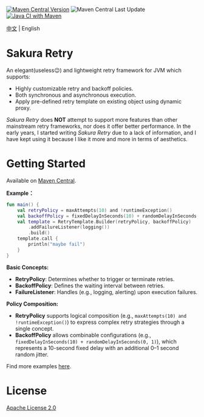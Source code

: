 [![Maven Central Version](https://img.shields.io/maven-central/v/com.github.marks-yag/sakura-retry)](https://maven-badges.herokuapp.com/maven-central/com.github.marks-yag/sakura-retry)
![Maven Central Last Update](https://img.shields.io/maven-central/last-update/com.github.marks-yag/sakura-retry)
[![Java CI with Maven](https://github.com/marks-yag/sakura-retry/actions/workflows/maven.yml/badge.svg)](https://github.com/marks-yag/sakura-retry/actions/workflows/maven.yml)

[中文](README_cn.md) | English

# Sakura Retry

An elegant(useless😉) and lightweight retry framework for JVM which supports:

- Highly customizable retry and backoff policies.
- Both synchronous and asynchronous execution.
- Apply pre-defined retry template on existing object using dynamic proxy.

*Sakura Retry* does **NOT** attempt to support more features than other mainstream retry frameworks, nor does it offer better performance. In the early years, I started writing *Sakura Retry* due to a lack of information, and I have kept using it because I like it more and more in terms of aesthetics.

# Getting Started

Available on [Maven Central](https://mvnrepository.com/artifact/com.github.marks-yag/sakura-retry).

**Example：**

```kotlin
fun main() {
    val retryPolicy = maxAttempts(10) and !runtimeException()
    val backoffPolicy = fixedDelayInSeconds(10) + randomDelayInSeconds(0, 1)
    val template = RetryTemplate.Builder(retryPolicy, backoffPolicy)
        .addFailureListener(logging())
        .build()
    template.call {
        println("maybe fail")
    }
}
```

**Basic Concepts:**

- **RetryPolicy**: Determines whether to trigger or terminate retries.
- **BackoffPolicy**: Defines the waiting interval between retries.
- **FailureListener**: Handles (e.g., logging, alerting) upon execution failures.

**Policy Composition:**

- **RetryPolicy** supports logical composition (e.g., `maxAttempts(10) and !runtimeException()`) to express complex retry strategies through a single concept.
- **BackoffPolicy** allows combinable configurations (e.g., `fixedDelayInSeconds(10) + randomDelayInSeconds(0, 1)`), which represents a 10-second fixed delay with an additional 0–1 second random jitter.

Find more examples [here](demo/src/main).

# License

[Apache License 2.0](LICENSE)
